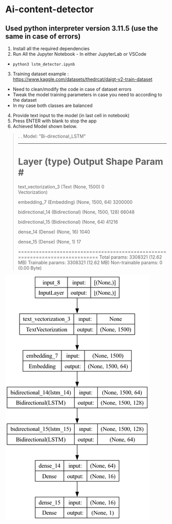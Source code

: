 # Ai-content-detector

## Used python interpreter version 3.11.5 (use the same in case of errors)
1.  Install all the required dependencies
2.  Run All the Jupyter Notebook - In either JupyterLab or VSCode
- `python3 lstm_detector.ipynb`
3.  Training dataset example : https://www.kaggle.com/datasets/thedrcat/daigt-v2-train-dataset
- Need to clean/modify the code in case of dataset errors
- Tweak the model training parameters in case you need to according to the dataset
- In my case both classes are balanced
4. Provide text input to the model (in last cell in notebook)
5. Press ENTER with blank to stop the app
6. Achieved Model shown below.

> .
> .
> Model: "Bi-directional_LSTM"
> _________________________________________________________________
>  Layer (type)                            Output Shape              Param #   
> =============================================================================
>  text_vectorization_3 (Text              (None, 1500)              0         
>  Vectorization)                                                  
>                                                                  
>  embedding_7 (Embedding)                 (None, 1500, 64)          3200000   
>                                                                  
>  bidirectional_14 (Bidirectional)        (None, 1500, 128)         66048     
>                                                                  
>  bidirectional_15 (Bidirectional)        (None, 64)                41216     
>                                                                  
>  dense_14 (Dense)                        (None, 16)                1040      
>                                                                  
>  dense_15 (Dense)                        (None, 1)                 17        
>                                                                  
> =============================================================================
> Total params: 3308321 (12.62 MB)
> Trainable params: 3308321 (12.62 MB)
> Non-trainable params: 0 (0.00 Byte)

![Model Flowchart](model.png)
